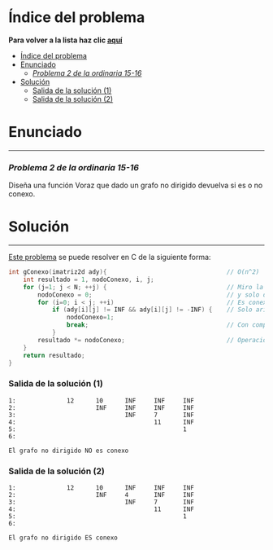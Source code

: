 # Índice del problema

**Para volver a la lista haz clic [aquí](./Index.md)**

<!-- TOC -->
* [Índice del problema](#índice-del-problema)
* [Enunciado](#enunciado-)
    * [_Problema 2 de la ordinaria 15-16_](#problema-2-de-la-ordinaria-15-16)
* [Solución](#solución)
    * [Salida de la solución (1)](#salida-de-la-solución-1)
    * [Salida de la solución (2)](#salida-de-la-solución-2)
<!-- TOC -->


# Enunciado 

***

### _Problema 2 de la ordinaria 15-16_

Diseña una función Voraz que dado un grafo no dirigido devuelva si es o no conexo.

# Solución

***

[Este problema](#enunciado-) se puede resolver en C de la siguiente forma:

```c
int gConexo(imatriz2d ady){                                 // O(n^2)
    int resultado = 1, nodoConexo, i, j;
    for (j=1; j < N; ++j) {                                 // Miro la parte superior de la matriz (no dirigido)
        nodoConexo = 0;                                     // y solo de nodos diferentes
        for (i=0; i < j; ++i)                               // Es conexo si hay valores válidos en las columnas
            if (ady[i][j] != INF && ady[i][j] != -INF) {    // Solo aristas de peso válidos
                nodoConexo=1;
                break;                                      // Con comprobar una arista válida es suficiente
            }
        resultado *= nodoConexo;                            // Operación AND
    }
    return resultado;
}
```

### Salida de la solución (1)

```
1:              12      10      INF     INF     INF
2:                      INF     INF     INF     INF
3:                              INF     7       INF
4:                                      11      INF
5:                                              1
6:

El grafo no dirigido NO es conexo
```

### Salida de la solución (2)

```
1:              12      10      INF     INF     INF
2:                      INF     4       INF     INF
3:                              INF     7       INF
4:                                      11      INF
5:                                              1
6:

El grafo no dirigido ES conexo
```